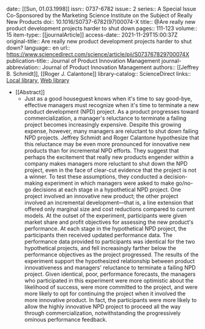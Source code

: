 date:: [[Sun, 01.03.1998]]
issn:: 0737-6782
issue:: 2
series:: A Special Issue Co-Sponsored by the Marketing Science Institute on the Subject of Really New Products
doi:: 10.1016/S0737-6782(97)00074-X
title:: @Are really new product development projects harder to shut down
pages:: 111-123
volume:: 15
item-type:: [[journalArticle]]
access-date:: 2021-11-29T15:00:37Z
original-title:: Are really new product development projects harder to shut down?
language:: en
url:: https://www.sciencedirect.com/science/article/pii/S073767829700074X
publication-title:: Journal of Product Innovation Management
journal-abbreviation:: Journal of Product Innovation Management
authors:: [[Jeffrey B. Schmidt]], [[Roger J. Calantone]]
library-catalog:: ScienceDirect
links:: [Local library](zotero://select/library/items/K9E83QPY), [Web library](https://www.zotero.org/users/6520516/items/K9E83QPY)

- [[Abstract]]
	- Just as a good houseguest knows when it's time to say good-bye, effective managers must recognize when it's time to terminate a new product development (NPD) project. As a product progresses toward commercialization, a manager's reluctance to terminate a failing project becomes increasingly expensive. Despite this growing expense, however, many managers are reluctant to shut down failing NPD projects. Jeffrey Schmidt and Roger Calantone hypothesize that this reluctance may be even more pronounced for innovative new products than for incremental NPD efforts. They suggest that perhaps the excitement that really new products engender within a company makes managers more reluctant to shut down the NPD project, even in the face of clear-cut evidence that the project is not a winner. To test these assumptions, they conducted a decision-making experiment in which managers were asked to make go/no-go decisions at each stage in a hypothetical NPD project. One project involved an innovative new product; the other project involved an incremental development—that is, a line extension that offered only marginal size and cost reductions compared to current models. At the outset of the experiment, participants were given market share and profit objectives for assessing the new product's performance. At each stage in the hypothetical NPD project, the participants then received updated performance data. The performance data provided to participants was identical for the two hypothetical projects, and fell increasingly farther below the performance objectives as the project progressed. The results of the experiment support the hypothesized relationship between product innovativeness and managers' reluctance to terminate a failing NPD project. Given identical, poor, performance forecasts, the managers who participated in this experiment were more optimistic about the likelihood of success, were more committed to the project, and were more likely to opt for continuing the project when it involved the more innovative product. In fact, the participants were more likely to allow the highly innovative NPD project to proceed all the way through commercialization, notwithstanding the progressively ominous performance feedback.